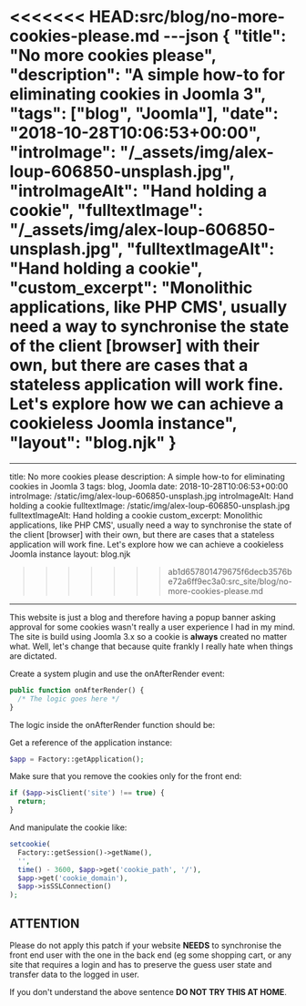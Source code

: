 <<<<<<< HEAD:src/blog/no-more-cookies-please.md
---json
{
  "title": "No more cookies please",
  "description": "A simple how-to for eliminating cookies in Joomla 3",
  "tags": ["blog", "Joomla"],
  "date": "2018-10-28T10:06:53+00:00",
  "introImage": "/_assets/img/alex-loup-606850-unsplash.jpg",
  "introImageAlt": "Hand holding a cookie",
  "fulltextImage": "/_assets/img/alex-loup-606850-unsplash.jpg",
  "fulltextImageAlt": "Hand holding a cookie",
  "custom_excerpt": "Monolithic applications, like PHP CMS', usually need a way to synchronise the state of the client [browser] with their own, but there are cases that a stateless application will work fine. Let's explore how we can achieve a cookieless Joomla instance",
  "layout": "blog.njk"
}
=======
---
title: No more cookies please
description: A simple how-to for eliminating cookies in Joomla 3
tags: blog, Joomla
date: 2018-10-28T10:06:53+00:00
introImage: /static/img/alex-loup-606850-unsplash.jpg
introImageAlt: Hand holding a cookie
fulltextImage: /static/img/alex-loup-606850-unsplash.jpg
fulltextImageAlt: Hand holding a cookie
custom_excerpt: Monolithic applications, like PHP CMS', usually need a way to synchronise the state of the client [browser] with their own, but there are cases that a stateless application will work fine. Let's explore how we can achieve a cookieless Joomla instance
layout: blog.njk
>>>>>>> ab1d657801479675f6decb3576be72a6ff9ec3a0:src_site/blog/no-more-cookies-please.md
---
This website is just a blog and therefore having a popup banner asking approval for some cookies wasn't really a user experience I had in my mind. The site is build using Joomla 3.x so a cookie is **always** created no matter what. Well, let's change that because quite frankly I really hate when things are dictated.

 Create a system plugin and use the onAfterRender event:


```php
public function onAfterRender() {
  /* The logic goes here */
} 
```


The logic inside the onAfterRender function should be:

Get a reference of the application instance:

```php
$app = Factory::getApplication();
```

Make sure that you remove the cookies only for the front end:

```php
if ($app->isClient('site') !== true) { 
  return;
} 
```

And manipulate the cookie like:

```php
setcookie(
  Factory::getSession()->getName(),
  '',
  time() - 3600, $app->get('cookie_path', '/'),
  $app->get('cookie_domain'),
  $app->isSSLConnection()
);
```

ATTENTION
---------

Please do not apply this patch if your website **NEEDS** to synchronise the front end user with the one in the back end (eg some shopping cart, or any site that requires a login and has to preserve the guess user state and transfer data to the logged in user.

If you don't understand the above sentence **DO NOT TRY THIS AT HOME**.

